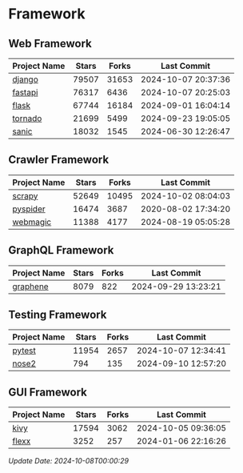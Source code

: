 # Framework

## Web Framework
| Project Name | Stars | Forks | Last Commit |
| ------------ | ----- | ----- | ----------- |
| [django](https://github.com/django/django) | 79507 | 31653 | 2024-10-07 20:37:36 |
| [fastapi](https://github.com/fastapi/fastapi) | 76317 | 6436 | 2024-10-07 20:25:03 |
| [flask](https://github.com/pallets/flask) | 67744 | 16184 | 2024-09-01 16:04:14 |
| [tornado](https://github.com/tornadoweb/tornado) | 21699 | 5499 | 2024-09-23 19:05:05 |
| [sanic](https://github.com/sanic-org/sanic) | 18032 | 1545 | 2024-06-30 12:26:47 |

## Crawler Framework
| Project Name | Stars | Forks | Last Commit |
| ------------ | ----- | ----- | ----------- |
| [scrapy](https://github.com/scrapy/scrapy) | 52649 | 10495 | 2024-10-02 08:04:03 |
| [pyspider](https://github.com/binux/pyspider) | 16474 | 3687 | 2020-08-02 17:34:20 |
| [webmagic](https://github.com/code4craft/webmagic) | 11388 | 4177 | 2024-08-19 05:05:28 |

## GraphQL Framework
| Project Name | Stars | Forks | Last Commit |
| ------------ | ----- | ----- | ----------- |
| [graphene](https://github.com/graphql-python/graphene) | 8079 | 822 | 2024-09-29 13:23:21 |

## Testing Framework
| Project Name | Stars | Forks | Last Commit |
| ------------ | ----- | ----- | ----------- |
| [pytest](https://github.com/pytest-dev/pytest) | 11954 | 2657 | 2024-10-07 12:34:41 |
| [nose2](https://github.com/nose-devs/nose2) | 794 | 135 | 2024-09-10 12:57:20 |

## GUI Framework
| Project Name | Stars | Forks | Last Commit |
| ------------ | ----- | ----- | ----------- |
| [kivy](https://github.com/kivy/kivy) | 17594 | 3062 | 2024-10-05 09:36:05 |
| [flexx](https://github.com/flexxui/flexx) | 3252 | 257 | 2024-01-06 22:16:26 |

*Update Date: 2024-10-08T00:00:29*